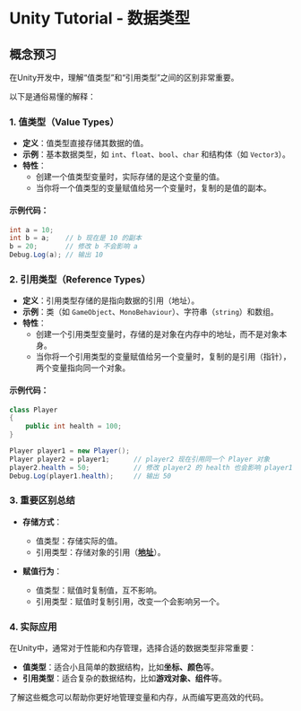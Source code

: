 # Unity Tutorial - 数据类型

## 概念预习

在Unity开发中，理解“值类型”和“引用类型”之间的区别非常重要。

以下是通俗易懂的解释：

### 1. 值类型（Value Types）

- **定义**：值类型直接存储其数据的值。
- **示例**：基本数据类型，如 `int`、`float`、`bool`、`char` 和结构体（如 `Vector3`）。
- **特性**：
  - 创建一个值类型变量时，实际存储的是这个变量的值。
  - 当你将一个值类型的变量赋值给另一个变量时，复制的是值的副本。

#### 示例代码：

```csharp
int a = 10;
int b = a;    // b 现在是 10 的副本
b = 20;       // 修改 b 不会影响 a
Debug.Log(a); // 输出 10
```

### 2. 引用类型（Reference Types）

- **定义**：引用类型存储的是指向数据的引用（地址）。
- **示例**：类（如 `GameObject`、`MonoBehaviour`）、字符串（`string`）和数组。
- **特性**：
  - 创建一个引用类型变量时，存储的是对象在内存中的地址，而不是对象本身。
  - 当你将一个引用类型的变量赋值给另一个变量时，复制的是引用（指针），两个变量指向同一个对象。

#### 示例代码：

```csharp
class Player
{
    public int health = 100;
}

Player player1 = new Player();
Player player2 = player1;      // player2 现在引用同一个 Player 对象
player2.health = 50;           // 修改 player2 的 health 也会影响 player1
Debug.Log(player1.health);     // 输出 50
```

### 3. 重要区别总结

- **存储方式**：
  - 值类型：存储实际的值。
  - 引用类型：存储对象的引用（**<u>地址</u>**）。

- **赋值行为**：
  - 值类型：赋值时复制值，互不影响。
  - 引用类型：赋值时复制引用，改变一个会影响另一个。

### 4. 实际应用

在Unity中，通常对于性能和内存管理，选择合适的数据类型非常重要：

- **值类型**：适合小且简单的数据结构，比如**坐标、颜色**等。
- **引用类型**：适合复杂的数据结构，比如**游戏对象、组件**等。

了解这些概念可以帮助你更好地管理变量和内存，从而编写更高效的代码。
